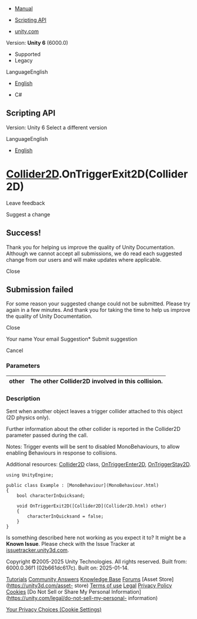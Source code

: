 [ ]()

  * [Manual](../Manual/index.html)
  * [Scripting API](../ScriptReference/index.html)

  * [unity.com](https://unity.com/)

Version: **Unity 6** (6000.0)

  * Supported
  * Legacy

LanguageEnglish

  * [English]()

  * C#

[ ](https://docs.unity3d.com)

## Scripting API

Version: Unity 6 Select a different version

LanguageEnglish

  * [English]()

#  [Collider2D](Collider2D.html).OnTriggerExit2D(Collider2D)

Leave feedback

Suggest a change

## Success!

Thank you for helping us improve the quality of Unity Documentation. Although
we cannot accept all submissions, we do read each suggested change from our
users and will make updates where applicable.

Close

## Submission failed

For some reason your suggested change could not be submitted. Please <a>try
again</a> in a few minutes. And thank you for taking the time to help us
improve the quality of Unity Documentation.

Close

Your name Your email Suggestion* Submit suggestion

Cancel

[ ]()

### Parameters

other | The other Collider2D involved in this collision.  
---|---  
  
### Description

Sent when another object leaves a trigger collider attached to this object (2D
physics only).

Further information about the other collider is reported in the Collider2D
parameter passed during the call.  
  
Notes: Trigger events will be sent to disabled MonoBehaviours, to allow
enabling Behaviours in response to collisions.  
  
Additional resources: [Collider2D](Collider2D.html) class,
[OnTriggerEnter2D](Collider2D.OnTriggerEnter2D.html),
[OnTriggerStay2D](Collider2D.OnTriggerStay2D.html).

    
    
    using UnityEngine;  
      
    public class Example : [MonoBehaviour](MonoBehaviour.html)
    {
        bool characterInQuicksand;  
      
        void OnTriggerExit2D([Collider2D](Collider2D.html) other)
        {
            characterInQuicksand = false;
        }
    }
    

Is something described here not working as you expect it to? It might be a
**Known Issue**. Please check with the Issue Tracker at
[issuetracker.unity3d.com](https://issuetracker.unity3d.com).

Copyright ©2005-2025 Unity Technologies. All rights reserved. Built from:
6000.0.36f1 (02b661dc617c). Built on: 2025-01-14.

[Tutorials](https://unity3d.com/learn) [Community
Answers](https://answers.unity3d.com) [Knowledge
Base](https://support.unity3d.com/hc/en-us)
[Forums](https://forum.unity3d.com) [Asset Store](https://unity3d.com/asset-
store) [Terms of use](https://docs.unity3d.com/Manual/TermsOfUse.html)
[Legal](https://unity.com/legal) [Privacy
Policy](https://unity.com/legal/privacy-policy)
[Cookies](https://unity.com/legal/cookie-policy) [Do Not Sell or Share My
Personal Information](https://unity.com/legal/do-not-sell-my-personal-
information)

[Your Privacy Choices (Cookie Settings)](javascript:void\(0\);)

